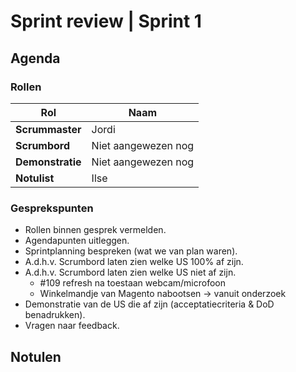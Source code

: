 # Sprint review | Sprint 1

## Agenda

### Rollen

| Rol              | Naam                |
| ---------------- | ------------------- |
| **Scrummaster**  | Jordi               |
| **Scrumbord**    | Niet aangewezen nog |
| **Demonstratie** | Niet aangewezen nog |
| **Notulist**     | Ilse                |

### Gesprekspunten

- Rollen binnen gesprek vermelden.
- Agendapunten uitleggen.
- Sprintplanning bespreken (wat we van plan waren).
- A.d.h.v. Scrumbord laten zien welke US 100% af zijn.
- A.d.h.v. Scrumbord laten zien welke US niet af zijn.
  - #109 refresh na toestaan webcam/microfoon
  - Winkelmandje van Magento nabootsen -> vanuit onderzoek
- Demonstratie van de US die af zijn (acceptatiecriteria & DoD benadrukken).
- Vragen naar feedback.

## Notulen
